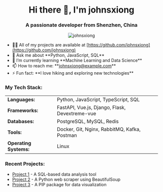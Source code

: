 <h1 align="center">Hi there 👋, I'm johnsxiong</h1>
<h3 align="center">A passionate developer from Shenzhen, China</h3>

<p align="center">
  <img src="https://github-readme-streak-stats.herokuapp.com/?user=johnsxiong" alt="johnsxiong" />
</p>

- 👨‍💻 All of my projects are available at [https://github.com/johnsxiong](https://github.com/johnsxiong)
- 💬 Ask me about \*\*Python, JavaScript, SQL\*\*
- 🌱 I’m currently learning \*\*Machine Learning and Data Science\*\*
- 📫 How to reach me: \*\*johnsxiong@example.com\*\*
- ⚡ Fun fact: \*\*I love hiking and exploring new technologies\*\*

<h3 align="left">My Tech Stack:</h3>
<table>
  <tr>
    <td><strong>Languages:</strong></td>
    <td>Python, JavaScript, TypeScript, SQL</td>
  </tr>
  <tr>
    <td><strong>Frameworks:</strong></td>
    <td>FastAPI, Vue.js, Django, Flask, Devextreme-vue</td>
  </tr>
  <tr>
    <td><strong>Databases:</strong></td>
    <td>PostgreSQL, MySQL, Redis</td>
  </tr>
  <tr>
    <td><strong>Tools:</strong></td>
    <td>Docker, Git, Nginx, RabbitMQ, Kafka, Postman</td>
  </tr>
  <tr>
    <td><strong>Operating Systems:</strong></td>
    <td>Linux</td>
  </tr>
</table>

<h3 align="left">Recent Projects:</h3>
<ul>
  <li><a href="https://github.com/johnsxiong/project1">Project 1</a> - A SQL-based data analysis tool</li>
  <li><a href="https://github.com/johnsxiong/project2">Project 2</a> - A Python web scraper using BeautifulSoup</li>
  <li><a href="https://github.com/johnsxiong/project3">Project 3</a> - A PIP package for data visualization</li>
</ul>
